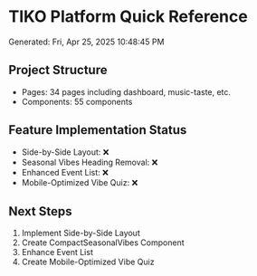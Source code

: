 # TIKO Platform Quick Reference
Generated: Fri, Apr 25, 2025 10:48:45 PM

## Project Structure
- Pages: 34 pages including dashboard, music-taste, etc.
- Components: 55 components

## Feature Implementation Status
- Side-by-Side Layout: ❌
- Seasonal Vibes Heading Removal: ❌
- Enhanced Event List: ❌
- Mobile-Optimized Vibe Quiz: ❌

## Next Steps
1. Implement Side-by-Side Layout
2. Create CompactSeasonalVibes Component
3. Enhance Event List
4. Create Mobile-Optimized Vibe Quiz
